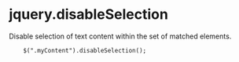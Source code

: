 # jquery.disableSelection

Disable selection of text content within the set of matched elements.

		$(".myContent").disableSelection();